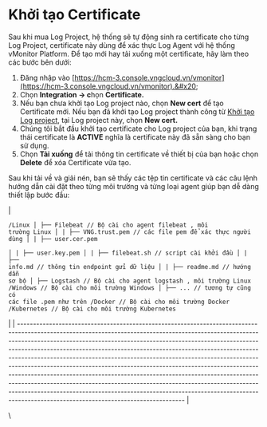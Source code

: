 # Khởi tạo Certificate

Sau khi mua Log Project, hệ thống sẽ tự động sinh ra certificate cho từng Log Project, certificate này dùng để xác thực Log Agent với hệ thống vMonitor Platform. Để tạo mới hay tải xuống một certificate, hãy làm theo các bước bên dưới:

1. Đăng nhập vào [https://hcm-3.console.vngcloud.vn/vmonitor](https://hcm-3.console.vngcloud.vn/vmonitor).&#x20;
2. Chọn **Integration -> c**họn **Certificate.**
3. Nếu bạn chưa khởi tạo Log project nào, chọn **New cert** để tạo Certificate mới. Nếu bạn đã khởi tạo Log project thành công từ  [Khởi tạo Log project](../lam-viec-voi-log-project-quota.md), tại Log project này, chọn **New cert.**
4. Chúng tôi bắt đầu khởi tạo certificate cho Log project của bạn, khi trạng thái certificate là **ACTIVE** nghĩa là certificate này đã sẵn sàng cho bạn sử dụng.&#x20;
5. Chọn **Tải xuống** để tải thông tin certificate về thiết bị của bạn hoặc chọn **Delete** để xóa Certificate vừa tạo.&#x20;

Sau khi tải về và giải nén, bạn sẽ thấy các tệp tin certificate và các câu lệnh hướng dẫn cài đặt theo từng môi trường và từng loại agent giúp bạn dễ dàng thiết lập bước đầu:

| <pre><code>/Linux
│   ├── Filebeat               // Bộ cài cho agent filebeat , môi trường Linux
│   |   ├── VNG.trust.pem      // các file pem để  xác thực người dùng
│   |   ├── user.cer.pem       
│   |   ├── user.key.pem
│   |   ├── filebeat.sh        // script cài khởi đầu
│   |   ├── info.md            // thông tin endpoint gửi dữ liệu
│   |   ├── readme.md          // hướng dẫn sơ bộ
│   ├── Logstash               // Bộ cài cho agent logstash , môi trường Linux
/Windows                       // Bộ cài cho môi trường Windows
│   ├── ...                    // tương tự cũng có các file .pem như trên
/Docker                        // Bộ cài cho môi trường Docker
/Kubernetes                    // Bộ cài cho môi trường Kubernetes
</code></pre> |
| ---------------------------------------------------------------------------------------------------------------------------------------------------------------------------------------------------------------------------------------------------------------------------------------------------------------------------------------------------------------------------------------------------------------------------------------------------------------------------------------------------------------------------------------------------------------------------------------------------------------------------------------------------------------------------------------------------------------------------------------------------------------------------------- |

\
